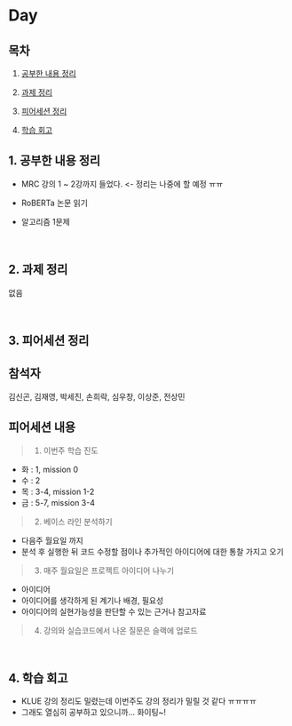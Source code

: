 <!--
구조
*
    *
        * <br>
            &nbsp; - &nbsp; <br>
                &nbsp;&nbsp;&nbsp;&nbsp; ‣ &nbsp; <br>
                    &nbsp;&nbsp;&nbsp;&nbsp;&nbsp;&nbsp;&nbsp;&nbsp; * &nbsp; <br>
-->

# Day 

## 목차 

1. [공부한 내용 정리](#1-공부한-내용-정리)

2. [과제 정리](#2-과제-정리)

3. [피어세션 정리](#3-피어세션-정리)

4. [학습 회고](#4-학습-회고)

## 1. 공부한 내용 정리

* MRC 강의 1 ~ 2강까지 들었다. <- 정리는 나중에 할 예정 ㅠㅠ

* RoBERTa 논문 읽기

* 알고리즘 1문제

<br>

## 2. 과제 정리

없음

<br>

## 3. 피어세션 정리

## 참석자
김신곤, 김재영, 박세진, 손희락, 심우창, 이상준, 전상민

## 피어세션 내용

> 1. 이번주 학습 진도

* 화 : 1, mission 0
* 수 : 2
* 목 : 3-4, mission 1-2
* 금 : 5-7, mission 3-4

> 2. 베이스 라인 분석하기

* 다음주 월요일 까지
* 분석 후 실행한 뒤 코드 수정할 점이나 추가적인 아이디어에 대한 통찰 가지고 오기

> 3. 매주 월요일은 프로젝트 아이디어 나누기

* 아이디어
* 아이디어를 생각하게 된 계기나 배경, 필요성
* 아이디어의 실현가능성을 판단할 수 있는 근거나 참고자료

> 4. 강의와 실습코드에서 나온 질문은 슬랙에 업로드

<br>

## 4. 학습 회고

* KLUE 강의 정리도 밀렸는데 이번주도 강의 정리가 밀릴 것 같다 ㅠㅠㅠㅠ
* 그래도 열심히 공부하고 있으니까... 화이팅~!

<br>